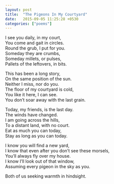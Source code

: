 ```yaml
---
layout: post
title:  "The Pigeons In My Courtyard"
date:   2015-09-05 11:25:28 +0530
categories: ["poems"]
---
```

I see you daily, in my court,  
You come and gait in circles.  
Round the grub, I put for you.  
Someday they are crumbs,  
Someday millets, or pulses,  
Pallets of the leftovers, in bits.  
 
This has been a long story,  
On the same position of the sun.  
Neither I miss, nor do you.  
The floor of my courtyard is cold,  
You like it here, I can see.  
You don’t soar away with the last grain.  
 
Today, my friends, is the last day.  
The winds have changed.  
I am going across the hills,  
To a distant land, with no court.  
Eat as much you can today,  
Stay as long as you can today.  
 
I know you will find a new yard,  
I know that even after you don’t see these morsels,  
You’ll always fly over my house.  
I know I’ll look out of that window,  
Assuming every pigeon in the sky as you.  
 
Both of us seeking warmth in hindsight.
